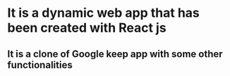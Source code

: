 # It is a dynamic web app that has been created with React js
## It is a clone of Google keep app with some other functionalities